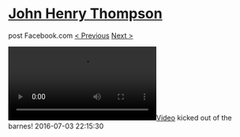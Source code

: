 # [John Henry Thompson](../README.md)
post Facebook.com
[< Previous](2016-07-03-1.md) [Next >](2016-07-01-1.md)

[![](../media/2016-07-03/IMG_5620-kicked-out-of-the-barnes.mp4)](../README.md)
kicked out of the barnes!
2016-07-03 22:15:30